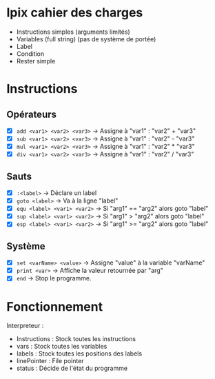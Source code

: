 ﻿
# Ipix cahier des charges
 - Instructions simples (arguments limités)
 - Variables (full string) (pas de système de portée)
 - Label
 - Condition
 - Rester simple


# Instructions


## Opérateurs
 - [x] `add <var1> <var2> <var3>` -> Assigne à "var1" : "var2" + "var3"
 - [x] `sub <var1> <var2> <var3>` -> Assigne à "var1" : "var2" - "var3"
 - [x] `mul <var1> <var2> <var3>` -> Assigne à "var1" : "var2" * "var3"
 - [x] `div <var1> <var2> <var3>` -> Assigne à "var1" : "var2" / "var3"

## Sauts
 - [x] `:<label>` -> Déclare un label
 - [x] `goto <label>` -> Va à la ligne "label"
 - [x] `equ <label> <var1> <var2>` -> Si "arg1" == "arg2" alors goto "label"
 - [x] `sup <label> <var1> <var2>` -> Si "arg1" > "arg2" alors goto "label"
 - [x] `esp <label> <var1> <var2>` -> Si "arg1" >= "arg2" alors goto "label"

## Système
 - [x] `set <varName> <value>` -> Assigne "value" à la variable "varName"
 - [x] `print <var>` -> Affiche la valeur retournée par "arg"
 - [x] `end` -> Stop le programme.

# Fonctionnement
Interpreteur :
- Instructions : Stock toutes les instructions
- vars : Stock toutes les variables
- labels : Stock toutes les positions des labels
- linePointer : File pointer
- status : Décide de l'état du programme